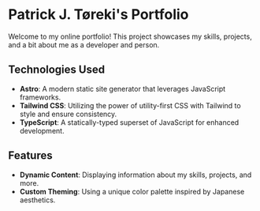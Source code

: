 # Patrick J. Tøreki's Portfolio

Welcome to my online portfolio! This project showcases my skills, projects, and a bit about me as a developer and person.

## Technologies Used

- **Astro**: A modern static site generator that leverages JavaScript frameworks.
- **Tailwind CSS**: Utilizing the power of utility-first CSS with Tailwind to style and ensure consistency.
- **TypeScript**: A statically-typed superset of JavaScript for enhanced development.

## Features

- **Dynamic Content**: Displaying information about my skills, projects, and more.
- **Custom Theming**: Using a unique color palette inspired by Japanese aesthetics.
